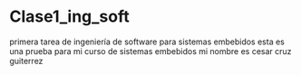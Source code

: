 # Clase1_ing_soft
primera tarea de ingeniería de software para sistemas embebidos 
esta es una prueba para mi curso de sistemas embebidos
mi nombre es cesar cruz guiterrez
